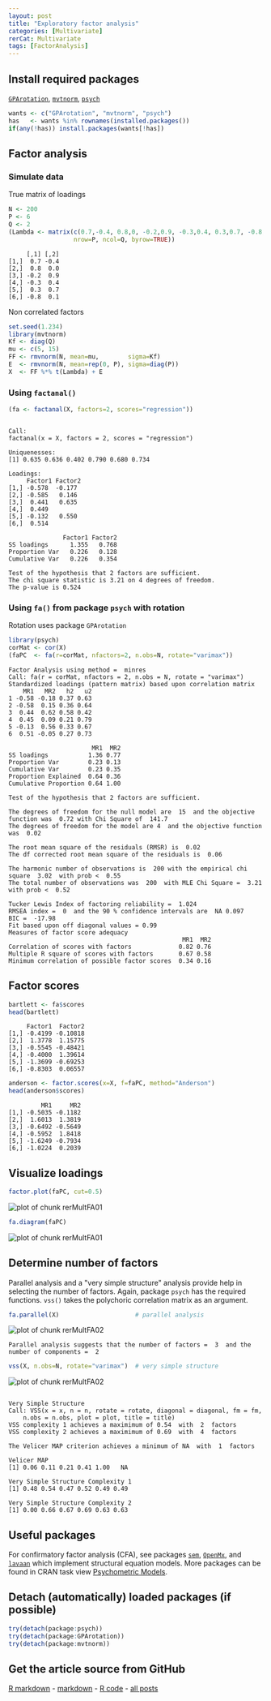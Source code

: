```yaml
---
layout: post
title: "Exploratory factor analysis"
categories: [Multivariate]
rerCat: Multivariate
tags: [FactorAnalysis]
---
```





Install required packages
-------------------------

[`GPArotation`](http://cran.r-project.org/package=GPArotation), [`mvtnorm`](http://cran.r-project.org/package=mvtnorm), [`psych`](http://cran.r-project.org/package=psych)


```r
wants <- c("GPArotation", "mvtnorm", "psych")
has   <- wants %in% rownames(installed.packages())
if(any(!has)) install.packages(wants[!has])
```


Factor analysis
-------------------------

### Simulate data

True matrix of loadings


```r
N <- 200
P <- 6
Q <- 2
(Lambda <- matrix(c(0.7,-0.4, 0.8,0, -0.2,0.9, -0.3,0.4, 0.3,0.7, -0.8,0.1),
                  nrow=P, ncol=Q, byrow=TRUE))
```

```
     [,1] [,2]
[1,]  0.7 -0.4
[2,]  0.8  0.0
[3,] -0.2  0.9
[4,] -0.3  0.4
[5,]  0.3  0.7
[6,] -0.8  0.1
```


Non correlated factors


```r
set.seed(1.234)
library(mvtnorm)
Kf <- diag(Q)
mu <- c(5, 15)
FF <- rmvnorm(N, mean=mu,        sigma=Kf)
E  <- rmvnorm(N, mean=rep(0, P), sigma=diag(P))
X  <- FF %*% t(Lambda) + E
```


### Using `factanal()`


```r
(fa <- factanal(X, factors=2, scores="regression"))
```

```

Call:
factanal(x = X, factors = 2, scores = "regression")

Uniquenesses:
[1] 0.635 0.636 0.402 0.790 0.680 0.734

Loadings:
     Factor1 Factor2
[1,] -0.578  -0.177 
[2,] -0.585   0.146 
[3,]  0.441   0.635 
[4,]  0.449         
[5,] -0.132   0.550 
[6,]  0.514         

               Factor1 Factor2
SS loadings      1.355   0.768
Proportion Var   0.226   0.128
Cumulative Var   0.226   0.354

Test of the hypothesis that 2 factors are sufficient.
The chi square statistic is 3.21 on 4 degrees of freedom.
The p-value is 0.524 
```


### Using `fa()` from package `psych` with rotation

Rotation uses package `GPArotation`


```r
library(psych)
corMat <- cor(X)
(faPC  <- fa(r=corMat, nfactors=2, n.obs=N, rotate="varimax"))
```

```
Factor Analysis using method =  minres
Call: fa(r = corMat, nfactors = 2, n.obs = N, rotate = "varimax")
Standardized loadings (pattern matrix) based upon correlation matrix
    MR1   MR2   h2   u2
1 -0.58 -0.18 0.37 0.63
2 -0.58  0.15 0.36 0.64
3  0.44  0.62 0.58 0.42
4  0.45  0.09 0.21 0.79
5 -0.13  0.56 0.33 0.67
6  0.51 -0.05 0.27 0.73

                       MR1  MR2
SS loadings           1.36 0.77
Proportion Var        0.23 0.13
Cumulative Var        0.23 0.35
Proportion Explained  0.64 0.36
Cumulative Proportion 0.64 1.00

Test of the hypothesis that 2 factors are sufficient.

The degrees of freedom for the null model are  15  and the objective function was  0.72 with Chi Square of  141.7
The degrees of freedom for the model are 4  and the objective function was  0.02 

The root mean square of the residuals (RMSR) is  0.02 
The df corrected root mean square of the residuals is  0.06 

The harmonic number of observations is  200 with the empirical chi square  3.02  with prob <  0.55 
The total number of observations was  200  with MLE Chi Square =  3.21  with prob <  0.52 

Tucker Lewis Index of factoring reliability =  1.024
RMSEA index =  0  and the 90 % confidence intervals are  NA 0.097
BIC =  -17.98
Fit based upon off diagonal values = 0.99
Measures of factor score adequacy             
                                                MR1  MR2
Correlation of scores with factors             0.82 0.76
Multiple R square of scores with factors       0.67 0.58
Minimum correlation of possible factor scores  0.34 0.16
```


Factor scores
-------------------------


```r
bartlett <- fa$scores
head(bartlett)
```

```
     Factor1  Factor2
[1,] -0.4199 -0.10818
[2,]  1.3778  1.15775
[3,] -0.5545 -0.48421
[4,] -0.4000  1.39614
[5,] -1.3699 -0.69253
[6,] -0.8303  0.06557
```



```r
anderson <- factor.scores(x=X, f=faPC, method="Anderson")
head(anderson$scores)
```

```
         MR1     MR2
[1,] -0.5035 -0.1182
[2,]  1.6013  1.3819
[3,] -0.6492 -0.5649
[4,] -0.5952  1.8418
[5,] -1.6249 -0.7934
[6,] -1.0224  0.2039
```


Visualize loadings
-------------------------


```r
factor.plot(faPC, cut=0.5)
```

![plot of chunk rerMultFA01](../content/assets/figure/rerMultFA011.png) 

```r
fa.diagram(faPC)
```

![plot of chunk rerMultFA01](../content/assets/figure/rerMultFA012.png) 


Determine number of factors
-------------------------

Parallel analysis and a "very simple structure" analysis provide help in selecting the number of factors. Again, package `psych` has the required functions. `vss()` takes the polychoric correlation matrix as an argument.


```r
fa.parallel(X)                     # parallel analysis
```

![plot of chunk rerMultFA02](../content/assets/figure/rerMultFA021.png) 

```
Parallel analysis suggests that the number of factors =  3  and the number of components =  2 
```

```r
vss(X, n.obs=N, rotate="varimax")  # very simple structure
```

![plot of chunk rerMultFA02](../content/assets/figure/rerMultFA022.png) 

```

Very Simple Structure
Call: VSS(x = x, n = n, rotate = rotate, diagonal = diagonal, fm = fm, 
    n.obs = n.obs, plot = plot, title = title)
VSS complexity 1 achieves a maximimum of 0.54  with  2  factors
VSS complexity 2 achieves a maximimum of 0.69  with  4  factors

The Velicer MAP criterion achieves a minimum of NA  with  1  factors
 
Velicer MAP
[1] 0.06 0.11 0.21 0.41 1.00   NA

Very Simple Structure Complexity 1
[1] 0.48 0.54 0.47 0.52 0.49 0.49

Very Simple Structure Complexity 2
[1] 0.00 0.66 0.67 0.69 0.63 0.63
```


Useful packages
-------------------------

For confirmatory factor analysis (CFA), see packages [`sem`](http://cran.r-project.org/package=sem), [`OpenMx`](http://openmx.psyc.virginia.edu/), and [`lavaan`](http://cran.r-project.org/package=lavaan) which implement structural equation models. More packages can be found in CRAN task view [Psychometric Models](http://cran.r-project.org/web/views/Psychometrics.html).

Detach (automatically) loaded packages (if possible)
-------------------------


```r
try(detach(package:psych))
try(detach(package:GPArotation))
try(detach(package:mvtnorm))
```


Get the article source from GitHub
----------------------------------------------

[R markdown](https://github.com/dwoll/RExRepos/raw/master/Rmd/multFA.Rmd) - [markdown](https://github.com/dwoll/RExRepos/raw/master/md/multFA.md) - [R code](https://github.com/dwoll/RExRepos/raw/master/R/multFA.R) - [all posts](https://github.com/dwoll/RExRepos/)
